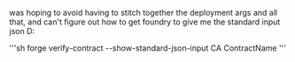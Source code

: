 was hoping to avoid having to stitch together the deployment args and all that, and can't figure out how to get foundry to give me the standard input json D:

'''sh
forge verify-contract --show-standard-json-input CA ContractName
'''